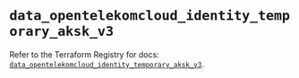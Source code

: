 # `data_opentelekomcloud_identity_temporary_aksk_v3`

Refer to the Terraform Registry for docs: [`data_opentelekomcloud_identity_temporary_aksk_v3`](https://registry.terraform.io/providers/opentelekomcloud/opentelekomcloud/1.36.50/docs/data-sources/identity_temporary_aksk_v3).
